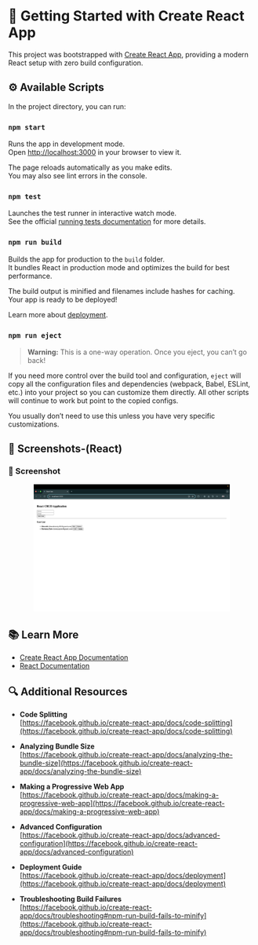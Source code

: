 # 🚀 Getting Started with Create React App

This project was bootstrapped with [Create React App](https://github.com/facebook/create-react-app), providing a modern React setup with zero build configuration.

## ⚙️ Available Scripts

In the project directory, you can run:

### `npm start`

Runs the app in development mode.  
Open [http://localhost:3000](http://localhost:3000) in your browser to view it.  

The page reloads automatically as you make edits.  
You may also see lint errors in the console.

### `npm test`

Launches the test runner in interactive watch mode.  
See the official [running tests documentation](https://facebook.github.io/create-react-app/docs/running-tests) for more details.

### `npm run build`

Builds the app for production to the `build` folder.  
It bundles React in production mode and optimizes the build for best performance.

The build output is minified and filenames include hashes for caching.  
Your app is ready to be deployed!  

Learn more about [deployment](https://facebook.github.io/create-react-app/docs/deployment).

### `npm run eject`

> **Warning:** This is a one-way operation. Once you eject, you can’t go back!

If you need more control over the build tool and configuration, `eject` will copy all the configuration files and dependencies (webpack, Babel, ESLint, etc.) into your project so you can customize them directly. All other scripts will continue to work but point to the copied configs.

You usually don’t need to use this unless you have very specific customizations.


## 📸 Screenshots-(React)

### 📂 Screenshot
<p align="center">
  <img width="400" alt="Result" src="https://github.com/Bharath5050/CBA-Projects-and-Tasks/blob/main/CBA_React_Assignment/Results.png" />
</p>

## 📚 Learn More

- [Create React App Documentation](https://facebook.github.io/create-react-app/docs/getting-started)  
- [React Documentation](https://reactjs.org/)

## 🔍 Additional Resources

- **Code Splitting**  
  [https://facebook.github.io/create-react-app/docs/code-splitting](https://facebook.github.io/create-react-app/docs/code-splitting)

- **Analyzing Bundle Size**  
  [https://facebook.github.io/create-react-app/docs/analyzing-the-bundle-size](https://facebook.github.io/create-react-app/docs/analyzing-the-bundle-size)

- **Making a Progressive Web App**  
  [https://facebook.github.io/create-react-app/docs/making-a-progressive-web-app](https://facebook.github.io/create-react-app/docs/making-a-progressive-web-app)

- **Advanced Configuration**  
  [https://facebook.github.io/create-react-app/docs/advanced-configuration](https://facebook.github.io/create-react-app/docs/advanced-configuration)

- **Deployment Guide**  
  [https://facebook.github.io/create-react-app/docs/deployment](https://facebook.github.io/create-react-app/docs/deployment)

- **Troubleshooting Build Failures**  
  [https://facebook.github.io/create-react-app/docs/troubleshooting#npm-run-build-fails-to-minify](https://facebook.github.io/create-react-app/docs/troubleshooting#npm-run-build-fails-to-minify)
